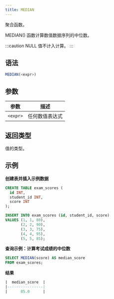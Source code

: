 ```yaml
---
title: MEDIAN
---
```


聚合函数。

MEDIAN() 函数计算数值数据序列的中位数。

:::caution
NULL 值不计入计算。
:::

## 语法

```sql
MEDIAN(<expr>)
```

## 参数

| 参数      | 描述              |
|-----------|------------------|                                                                                                                 
| `<expr>`  | 任何数值表达式    |                                                                                                     

## 返回类型

值的类型。

## 示例

**创建表并插入示例数据**
```sql
CREATE TABLE exam_scores (
  id INT,
  student_id INT,
  score INT
);

INSERT INTO exam_scores (id, student_id, score)
VALUES (1, 1, 80),
       (2, 2, 90),
       (3, 3, 75),
       (4, 4, 95),
       (5, 5, 85);
```

**查询示例：计算考试成绩的中位数**
```sql
SELECT MEDIAN(score) AS median_score
FROM exam_scores;
```

**结果**
```sql
|  median_score  |
|----------------|
|      85.0      |
```